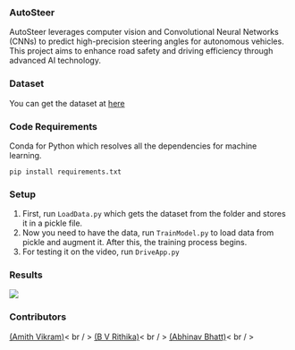 ### AutoSteer 
AutoSteer leverages computer vision and Convolutional Neural Networks (CNNs) to predict high-precision steering angles for autonomous vehicles. This project aims to enhance road safety and driving efficiency through advanced AI technology.

### Dataset 
You can get the dataset at [here](https://d17h27t6h515a5.cloudfront.net/topher/2016/December/584f6edd_data/data.zip)

### Code Requirements 
Conda for Python which resolves all the dependencies for machine learning.

`pip install requirements.txt`

### Setup 

1) First, run `LoadData.py` which gets the dataset from the folder and stores it in a pickle file.
2) Now you need to have the data, run `TrainModel.py` to load data from pickle and augment it. After this, the training process begins.
3) For testing it on the video, run `DriveApp.py`

### Results

<img src="https://github.com/akshaybahadur21/BLOB/blob/master/final.gif">

### Contributors
[(Amith Vikram)](https://github.com/amithvikram10)< br / > 
[(B V Rithika)](https://github.com/rithikaveeresh)< br / > 
[(Abhinav Bhatt)](https://github.com/abhi542)< br / > 
